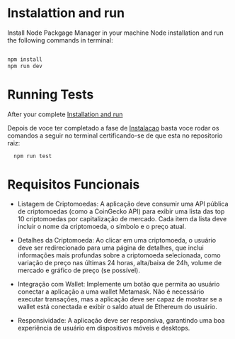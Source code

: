 # Instalattion and run <a name="installation"></a>

Install Node Packgage Manager in your machine Node installation and run the following commands in terminal:

```cmd

npm install
npm run dev

```

# Running Tests 

After your complete [Installation and run](#instalattion-and-run)

Depois de voce ter completado a fase de [Instalacao](#instalattion-and-run) basta voce rodar os comandos a seguir no terminal certificando-se de que esta no repositorio raiz:

```cmd
  npm run test
```

# Requisitos Funcionais

- Listagem de Criptomoedas: A aplicação deve consumir uma API pública de criptomoedas (como a CoinGecko API) para exibir uma lista das top 10 criptomoedas por capitalização de mercado. Cada item da lista deve incluir o nome da criptomoeda, o símbolo e o preço atual.

- Detalhes da Criptomoeda: Ao clicar em uma criptomoeda, o usuário deve ser redirecionado para uma página de detalhes, que inclui informações mais profundas sobre a criptomoeda selecionada, como variação de preço nas últimas 24 horas, alta/baixa de 24h, volume de mercado e gráfico de preço (se possível).

- Integração com Wallet: Implemente um botão que permita ao usuário conectar a aplicação a uma wallet Metamask. Não é necessário executar transações, mas a aplicação deve ser capaz de mostrar se a wallet está conectada e exibir o saldo atual de Ethereum do usuário.

- Responsividade: A aplicação deve ser responsiva, garantindo uma boa experiência de usuário em dispositivos móveis e desktops.